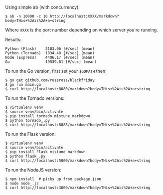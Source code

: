 Using simple ab (with concurrency):


    $ ab -n 10000 -c 10 http://localhost:XXXX/markdown?body=THis+%2Ais%2A+a+string

Where `XXXX` is the port number depending on which server you're
running.

Results:

    Python (Flask)    2103.06 [#/sec] (mean)
    Python (Tornado)  1834.48 [#/sec] (mean)
    Node (Express)    4406.17 [#/sec] (mean)
    Go                19539.61 [#/sec] (mean)


To run the Go version, first set your `$GOPATH` then:

    $ go get github.com/russross/blackfriday
    $ go run main.go
    $ curl http://localhost:8080/markdown?body=THis+%2Ais%2A+a+string

To run the Tornado versions:

    $ virtualenv venv
    $ source venv/bin/activate
    $ pip install tornado mistune markdown
    $ python tornado_.py
    $ curl http://localhost:8888/markdown?body=THis+%2Ais%2A+a+string

To run the Flask version:

    $ virtualenv venv
    $ source venv/bin/activate
    $ pip install Flask mistune markdown
    $ python flask_.py
    $ curl http://localhost:5000/markdown?body=THis+%2Ais%2A+a+string

To run the NodeJS version:

    $ npm install  # picks up from package.json
    $ node node_.js
    $ curl http://localhost:3000/markdown?body=THis+%2Ais%2A+a+string
